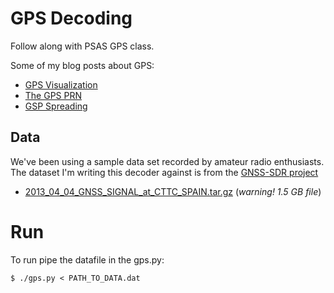# GPS Decoding

Follow along with PSAS GPS class.

Some of my blog posts about GPS:

 - [GPS Visualization](http://natronics.github.io/blag/2014/gps-viz-1)
 - [The GPS PRN](http://natronics.github.io/blag/2014/gps-prn)
 - [GSP Spreading](http://natronics.github.io/blag/2014/gps-spreading)


## Data

We've been using a sample data set recorded by amateur radio enthusiasts.
The dataset I'm writing this decoder against is from the
[GNSS-SDR project](http://www.gnss-sdr.org/)

 - [2013_04_04_GNSS_SIGNAL_at_CTTC_SPAIN.tar.gz](http://sourceforge.net/projects/gnss-sdr/files/data/2013_04_04_GNSS_SIGNAL_at_CTTC_SPAIN.tar.gz/download) (_warning! 1.5 GB file_)


# Run

To run pipe the datafile in the gps.py:

    $ ./gps.py < PATH_TO_DATA.dat
